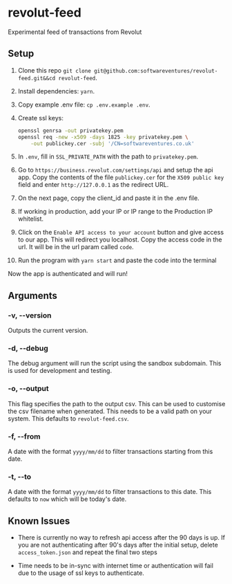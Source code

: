
# revolut-feed

Experimental feed of transactions from Revolut 

## Setup

1. Clone this repo `git clone git@github.com:softwareventures/revolut-feed.git&&cd revolut-feed`.

1. Install dependencies: `yarn`.

1. Copy example .env file: `cp .env.example .env`.

1. Create ssl keys: 
    ```sh
    openssl genrsa -out privatekey.pem
    openssl req -new -x509 -days 1825 -key privatekey.pem \
        -out publickey.cer -subj '/CN=softwareventures.co.uk' 
    ```

1. In `.env`, fill in `SSL_PRIVATE_PATH` with the path to `privatekey.pem`.

1. Go to `https://business.revolut.com/settings/api` and setup the api app. Copy the contents of the file `publickey.cer` for the `X509 public key` field and enter `http://127.0.0.1` as the redirect URL.

1. On the next page, copy the client_id and paste it in the .env file.

1. If working in production, add your IP or IP range to the Production IP whitelist.

1. Click on the `Enable API access to your account` button and give access to our app. This will redirect you localhost. Copy the access code in the url. It will be in the url param called `code`.

1. Run the program with `yarn start` and paste the code into the terminal

Now the app is authenticated and will run!


## Arguments

### -v, --version

Outputs the current version.

###  -d, --debug

The debug argument will run the script using the sandbox subdomain. This is used for development and testing.

### -o, --output <name>

This flag specifies the path to the output csv. This can be used to customise the csv filename when generated. This needs to be a valid path on your system. This defaults to `revolut-feed.csv`.

### -f, --from <date>

A date with the format `yyyy/mm/dd` to filter transactions starting from this date.

### -t, --to <date>

A date with the format `yyyy/mm/dd` to filter transactions to this date. This defaults to `now` which will be today's date.


## Known Issues

- There is currently no way to refresh api access after the 90 days is up. If you are not authenticating after 90's days after the initial setup, delete `access_token.json` and repeat the final two steps

- Time needs to be in-sync with internet time or authentication will fail due to the usage of ssl keys to authenticate.


